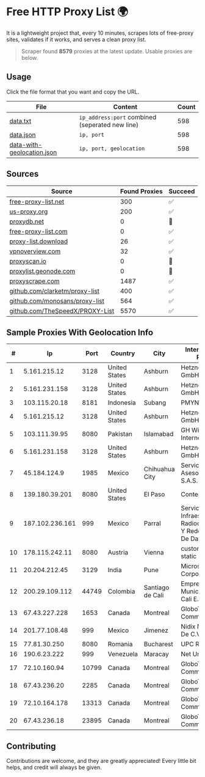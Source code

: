 
# Free HTTP Proxy List 🌍

It is a lightweight project that, every 10 minutes, scrapes lots of free-proxy sites, validates if it works, and serves a clean proxy list.


> Scraper found **8579** proxies at the latest update. Usable proxies are below.

## Usage

Click the file format that you want and copy the URL.


|File|Content|Count|
|----|-------|-----|
|[data.txt](https://raw.githubusercontent.com/themiralay/Proxy-List-World/master/data.txt)|`ip_address:port` combined (seperated new line)|598|
|[data.json](https://raw.githubusercontent.com/themiralay/Proxy-List-World/master/data.json)|`ip, port`|598|
|[data-with-geolocation.json](https://raw.githubusercontent.com/themiralay/Proxy-List-World/master/data-with-geolocation.json)|`ip, port, geolocation`|598|

## Sources

|Source|Found Proxies|Succeed|
|------|-------------|-------|
|[free-proxy-list.net](https://free-proxy-list.net)|300|✅|
|[us-proxy.org](https://www.us-proxy.org)|200|✅|
|[proxydb.net](http://proxydb.net)|0|🚫|
|[free-proxy-list.com](https://free-proxy-list.com/?page=&port=&type%5B%5D=http&type%5B%5D=https&up_time=0&search=Search)|0|✅|
|[proxy-list.download](https://www.proxy-list.download/HTTP)|26|✅|
|[vpnoverview.com](https://vpnoverview.com/privacy/anonymous-browsing/free-proxy-servers)|32|✅|
|[proxyscan.io](https://www.proxyscan.io)|0|🚫|
|[proxylist.geonode.com](https://proxylist.geonode.com/api/proxy-list?limit=300&page=1&sort_by=lastChecked&sort_type=desc&protocols=http,https)|0|🚫|
|[proxyscrape.com](https://api.proxyscrape.com/v2/?request=displayproxies&protocol=http&timeout=10000&country=all&ssl=all&anonymity=all)|1487|✅|
|[github.com/clarketm/proxy-list](https://raw.githubusercontent.com/clarketm/proxy-list/master/proxy-list-raw.txt)|400|✅|
|[github.com/monosans/proxy-list](https://raw.githubusercontent.com/monosans/proxy-list/main/proxies/http.txt)|564|✅|
|[github.com/TheSpeedX/PROXY-List](https://raw.githubusercontent.com/TheSpeedX/PROXY-List/master/http.txt)|5570|✅|


## Sample Proxies With Geolocation Info

|#|Ip|Port|Country|City|Internet Service Provider|
|-|--|----|-------|----|-------------------------|
|1|5.161.215.12|3128|United States|Ashburn|Hetzner Online GmbH|
|2|5.161.231.158|3128|United States|Ashburn|Hetzner Online GmbH|
|3|103.115.20.18|8181|Indonesia|Subang|PMYNET|
|4|5.161.215.12|3128|United States|Ashburn|Hetzner Online GmbH|
|5|103.111.39.95|8080|Pakistan|Islamabad|GH Wireless Internet Service|
|6|5.161.231.158|3128|United States|Ashburn|Hetzner Online GmbH|
|7|45.184.124.9|1985|Mexico|Chihuahua City|Servicios y Asesoria Tecnobba S.A.S. de C.V.|
|8|139.180.39.201|8080|United States|El Paso|Conterra|
|9|187.102.236.161|999|Mexico|Parral|Servicios De Infraestructura De Radiocomunicacion Y Redes Privadas De Datos Hype|
|10|178.115.242.11|8080|Austria|Vienna|customers with static IP|
|11|20.204.212.45|3129|India|Pune|Microsoft Corporation|
|12|200.29.109.112|44749|Colombia|Santiago de Cali|Empresas Municipales De Cali E.i.c.e. E.S.P.|
|13|67.43.227.228|1653|Canada|Montreal|GloboTech Communications|
|14|201.77.108.48|999|Mexico|Jimenez|Nidix Networks S.a. De C.V.|
|15|77.81.30.250|8080|Romania|Bucharest|UPC Romania|
|16|190.6.23.222|999|Venezuela|Maracay|Net Uno|
|17|72.10.160.94|10799|Canada|Montreal|GloboTech Communications|
|18|67.43.236.20|2285|Canada|Montreal|GloboTech Communications|
|19|72.10.164.178|13313|Canada|Montreal|GloboTech Communications|
|20|67.43.236.18|23895|Canada|Montreal|GloboTech Communications|



## Contributing

Contributions are welcome, and they are greatly appreciated! Every
little bit helps, and credit will always be given.

